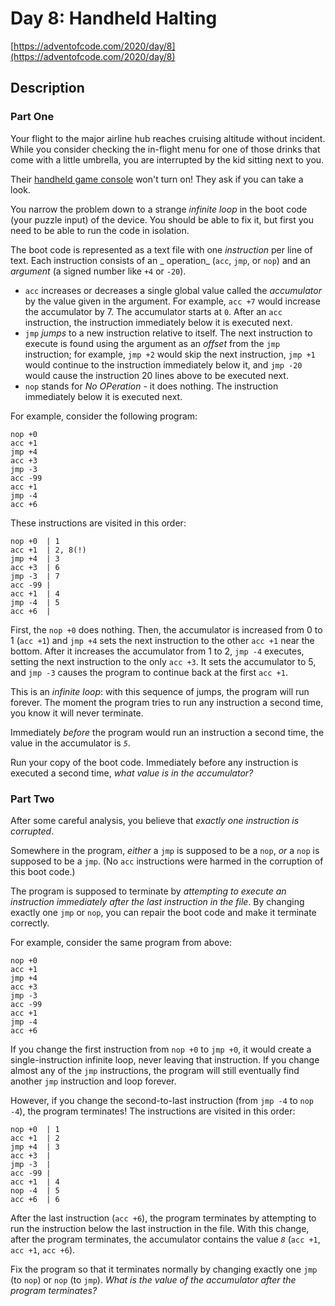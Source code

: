 # Day 8: Handheld Halting

[https://adventofcode.com/2020/day/8](https://adventofcode.com/2020/day/8)

## Description

### Part One

Your flight to the major airline hub reaches cruising altitude without incident. While you consider checking the
in-flight menu for one of those drinks that come with a little umbrella, you are interrupted by the kid sitting next to
you.

Their [handheld game console](https://en.wikipedia.org/wiki/Handheld_game_console) won't turn on! They ask if you can
take a look.

You narrow the problem down to a strange _infinite loop_ in the <span title="A trendy new line of encrypted footwear?">
boot code</span> (your puzzle input) of the device. You should be able to fix it, but first you need to be able to run
the code in isolation.

The boot code is represented as a text file with one _instruction_ per line of text. Each instruction consists of an _
operation_ (`acc`, `jmp`, or `nop`) and an _argument_ (a signed number like `+4` or `-20`).

* `acc` increases or decreases a single global value called the _accumulator_ by the value given in the argument. For
  example, `acc +7` would increase the accumulator by 7. The accumulator starts at `0`. After an `acc` instruction, the
  instruction immediately below it is executed next.
* `jmp` _jumps_ to a new instruction relative to itself. The next instruction to execute is found using the argument as
  an _offset_ from the `jmp` instruction; for example, `jmp +2` would skip the next instruction, `jmp +1` would continue
  to the instruction immediately below it, and `jmp -20` would cause the instruction 20 lines above to be executed next.
* `nop` stands for _No OPeration_ - it does nothing. The instruction immediately below it is executed next.

For example, consider the following program:

    nop +0
    acc +1
    jmp +4
    acc +3
    jmp -3
    acc -99
    acc +1
    jmp -4
    acc +6

These instructions are visited in this order:

    nop +0  | 1
    acc +1  | 2, 8(!)
    jmp +4  | 3
    acc +3  | 6
    jmp -3  | 7
    acc -99 |
    acc +1  | 4
    jmp -4  | 5
    acc +6  |

First, the `nop +0` does nothing. Then, the accumulator is increased from 0 to 1 (`acc +1`) and `jmp +4` sets the next
instruction to the other `acc +1` near the bottom. After it increases the accumulator from 1 to 2, `jmp -4` executes,
setting the next instruction to the only `acc +3`. It sets the accumulator to 5, and `jmp -3` causes the program to
continue back at the first `acc +1`.

This is an _infinite loop_: with this sequence of jumps, the program will run forever. The moment the program tries to
run any instruction a second time, you know it will never terminate.

Immediately _before_ the program would run an instruction a second time, the value in the accumulator is _`5`_.

Run your copy of the boot code. Immediately before any instruction is executed a second time, _what value is in the
accumulator?_

### Part Two

After some careful analysis, you believe that _exactly one instruction is corrupted_.

Somewhere in the program, _either_ a `jmp` is supposed to be a `nop`, _or_ a `nop` is supposed to be a `jmp`. (No `acc`
instructions were harmed in the corruption of this boot code.)

The program is supposed to terminate by _attempting to execute an instruction immediately after the last instruction in
the file_. By changing exactly one `jmp` or `nop`, you can repair the boot code and make it terminate correctly.

For example, consider the same program from above:

    nop +0
    acc +1
    jmp +4
    acc +3
    jmp -3
    acc -99
    acc +1
    jmp -4
    acc +6

If you change the first instruction from `nop +0` to `jmp +0`, it would create a single-instruction infinite loop, never
leaving that instruction. If you change almost any of the `jmp` instructions, the program will still eventually find
another `jmp` instruction and loop forever.

However, if you change the second-to-last instruction (from `jmp -4` to `nop -4`), the program terminates! The
instructions are visited in this order:

    nop +0  | 1
    acc +1  | 2
    jmp +4  | 3
    acc +3  |
    jmp -3  |
    acc -99 |
    acc +1  | 4
    nop -4  | 5
    acc +6  | 6

After the last instruction (`acc +6`), the program terminates by attempting to run the instruction below the last
instruction in the file. With this change, after the program terminates, the accumulator contains the
value _`8`_ (`acc +1`, `acc +1`, `acc +6`).

Fix the program so that it terminates normally by changing exactly one `jmp` (to `nop`) or `nop` (to `jmp`). _What is
the value of the accumulator after the program terminates?_
